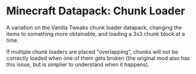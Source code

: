 # Minecraft Datapack: Chunk Loader

A variation on the Vanilla Tweaks chunk loader datapack, changing the items to something more obtainable, and loading a 3x3 chunk block at a time.

If multiple chunk loaders are placed "overlapping", chunks will not be correctly loaded when one of them gets broken (the original mod also has this issue, but is simplier to understand when it happens).